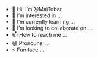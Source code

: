 - 👋 Hi, I’m @MaiTobar
- 👀 I’m interested in ...
- 🌱 I’m currently learning ...
- 💞️ I’m looking to collaborate on ...
- 📫 How to reach me ...
- 😄 Pronouns: ...
- ⚡ Fun fact: ...

<!---
MaiTobar/MaiTobar is a ✨ special ✨ repository because its `README.md` (this file) appears on your GitHub profile.
You can click the Preview link to take a look at your changes.
--->

